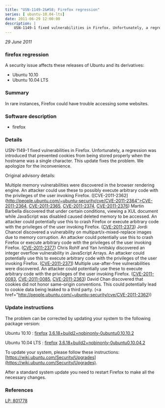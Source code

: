 ```yaml
---
title: "USN-1149-2&#58; Firefox regression"
series: [ ubuntu-10.04-lts]
date: 2011-06-29 12:00:00
description: |
    USN-1149-1 fixed vulnerabilities in Firefox. Unfortunately, a regression was introduced that prevented cookies from being stored properly when the hostname was a single character. This update fixes the problem. We apologize for the inconvenience.
--- 
```

 
 

*29 June 2011*

### firefox regression

A security issue affects these releases of Ubuntu and its derivatives:

* Ubuntu 10.10
* Ubuntu 10.04 LTS

### Summary

In rare instances, Firefox could have trouble accessing some websites. 

### Software description

* firefox 

### Details

USN-1149-1 fixed vulnerabilities in Firefox. Unfortunately, a regression was introduced that prevented cookies from being stored properly when the hostname was a single character. This update fixes the problem. We apologize for the inconvenience.

Original advisory details:

 Multiple memory vulnerabilities were discovered in the browser rendering engine. An attacker could use these to possibly execute arbitrary code with the privileges of the user invoking Firefox. ([CVE-2011-2362](http://people.ubuntu.com/~ubuntu-security/cve/CVE-2011-2364">CVE-2011-2364</a>, <a href="http://people.ubuntu.com/~ubuntu-security/cve/CVE-2011-2365">CVE-2011-2365</a>, <a href="http://people.ubuntu.com/~ubuntu-security/cve/CVE-2011-2374">CVE-2011-2374</a>, <a href="http://people.ubuntu.com/~ubuntu-security/cve/CVE-2011-2376">CVE-2011-2376</a>) Martin Barbella discovered that under certain conditions, viewing a XUL document while JavaScript was disabled caused deleted memory to be accessed. An attacker could potentially use this to crash Firefox or execute arbitrary code with the privileges of the user invoking Firefox. (<a href="http://people.ubuntu.com/~ubuntu-security/cve/CVE-2011-2373">CVE-2011-2373</a>) Jordi Chancel discovered a vulnerability on multipart/x-mixed-replace images due to memory corruption. An attacker could potentially use this to crash Firefox or execute arbitrary code with the privileges of the user invoking Firefox. (<a href="http://people.ubuntu.com/~ubuntu-security/cve/CVE-2011-2377">CVE-2011-2377</a>) Chris Rohlf and Yan Ivnitskiy discovered an integer overflow vulnerability in JavaScript Arrays. An attacker could potentially use this to execute arbitrary code with the privileges of the user invoking Firefox. (<a href="http://people.ubuntu.com/~ubuntu-security/cve/CVE-2011-2371">CVE-2011-2371</a>) Multiple use-after-free vulnerabilities were discovered. An attacker could potentially use these to execute arbitrary code with the privileges of the user invoking Firefox. (<a href="http://people.ubuntu.com/~ubuntu-security/cve/CVE-2011-0083">CVE-2011-0083</a>, <a href="http://people.ubuntu.com/~ubuntu-security/cve/CVE-2011-0085">CVE-2011-0085</a>, <a href="http://people.ubuntu.com/~ubuntu-security/cve/CVE-2011-2363">CVE-2011-2363</a>) David Chan discovered that cookies did not honor same-origin conventions. This could potentially lead to cookie data being leaked to a third party. (<a href="http://people.ubuntu.com/~ubuntu-security/cve/CVE-2011-2362)) 

### Update instructions

The problem can be corrected by updating your system to the following package version:

Ubuntu 10.10
 : [firefox](https://launchpad.net/ubuntu/+source/firefox) <span> [3.6.18+build2+nobinonly-0ubuntu0.10.10.2](https://launchpad.net/ubuntu/+source/firefox/3.6.18+build2+nobinonly-0ubuntu0.10.10.2) </span> 

Ubuntu 10.04 LTS
 : [firefox](https://launchpad.net/ubuntu/+source/firefox) <span> [3.6.18+build2+nobinonly-0ubuntu0.10.04.2](https://launchpad.net/ubuntu/+source/firefox/3.6.18+build2+nobinonly-0ubuntu0.10.04.2) </span> 

To update your system, please follow these instructions: [https://wiki.ubuntu.com/Security/Upgrades](https://wiki.ubuntu.com/Security/Upgrades).

After a standard system update you need to restart Firefox to make all the necessary changes. 

### References

 
 [LP: 801778](https://launchpad.net/bugs/801778)
 

